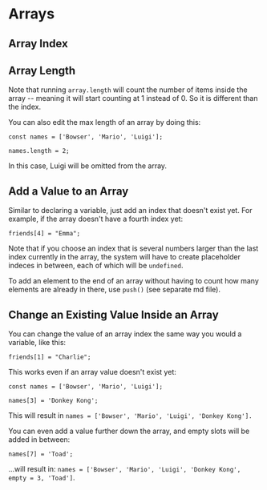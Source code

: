# Arrays

## Array Index

## Array Length

Note that running `array.length` will count the number of items inside the array -- meaning it will start counting at 1 instead of 0. So it is different than the index.

You can also edit the max length of an array by doing this:

```
const names = ['Bowser', 'Mario', 'Luigi'];

names.length = 2;
```

In this case, Luigi will be omitted from the array.

## Add a Value to an Array

Similar to declaring a variable, just add an index that doesn't exist yet. For example, if the array doesn't have a fourth index yet:

`friends[4] = "Emma";`

Note that if you choose an index that is several numbers larger than the last index currently in the array, the system will have to create placeholder indeces in between, each of which will be `undefined`.

To add an element to the end of an array without having to count how many elements are already in there, use `push()` (see separate md file).

## Change an Existing Value Inside an Array

You can change the value of an array index the same way you would a variable, like this:

`friends[1] = "Charlie";`

This works even if an array value doesn't exist yet:

```
const names = ['Bowser', 'Mario', 'Luigi'];

names[3] = 'Donkey Kong';
```

This will result in `names = ['Bowser', 'Mario', 'Luigi', 'Donkey Kong'].`

You can even add a value further down the array, and empty slots will be added in between:

```
names[7] = 'Toad';
```

...will result in: `names = ['Bowser', 'Mario', 'Luigi', 'Donkey Kong', empty = 3, 'Toad']`.